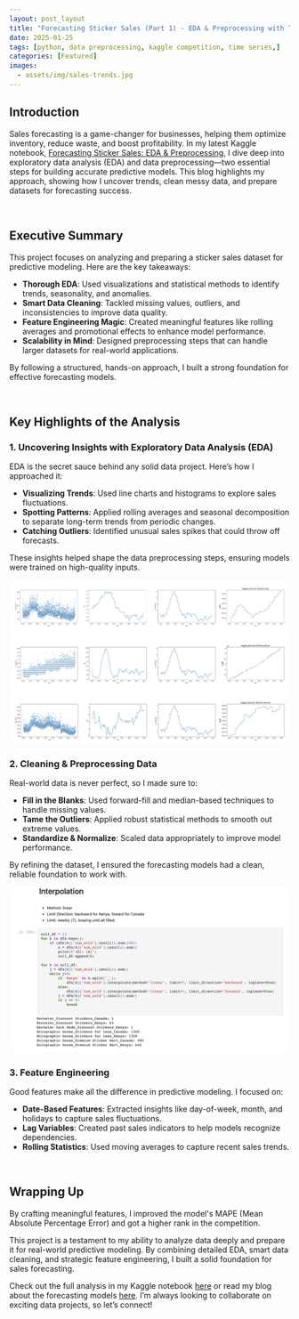 ```yaml
---
layout: post_layout
title: "Forecasting Sticker Sales (Part 1) - EDA & Preprocessing with Time Series"
date: 2025-01-25
tags: [python, data preprocessing, kaggle competition, time series,]
categories: [Featured]
images:
  - assets/img/sales-trends.jpg
---
```



## Introduction

Sales forecasting is a game-changer for businesses, helping them optimize inventory, reduce waste, and boost profitability. In my latest Kaggle notebook, [Forecasting Sticker Sales: EDA & Preprocessing](https://www.kaggle.com/code/hoale2908/forecasting-sticker-sales-eda-preprocessing), I dive deep into exploratory data analysis (EDA) and data preprocessing—two essential steps for building accurate predictive models. This blog highlights my approach, showing how I uncover trends, clean messy data, and prepare datasets for forecasting success.

<br>

## Executive Summary

This project focuses on analyzing and preparing a sticker sales dataset for predictive modeling. Here are the key takeaways:

- **Thorough EDA**: Used visualizations and statistical methods to identify trends, seasonality, and anomalies.
- **Smart Data Cleaning**: Tackled missing values, outliers, and inconsistencies to improve data quality.
- **Feature Engineering Magic**: Created meaningful features like rolling averages and promotional effects to enhance model performance.
- **Scalability in Mind**: Designed preprocessing steps that can handle larger datasets for real-world applications.

By following a structured, hands-on approach, I built a strong foundation for effective forecasting models.

<br>

## Key Highlights of the Analysis

### 1. Uncovering Insights with Exploratory Data Analysis (EDA)
EDA is the secret sauce behind any solid data project. Here’s how I approached it:
- **Visualizing Trends**: Used line charts and histograms to explore sales fluctuations.
- **Spotting Patterns**: Applied rolling averages and seasonal decomposition to separate long-term trends from periodic changes.
- **Catching Outliers**: Identified unusual sales spikes that could throw off forecasts.

These insights helped shape the data preprocessing steps, ensuring models were trained on high-quality inputs.

<img src="https://raw.githubusercontent.com/Hoale2908/kaggle_forecasting_sticker_sales/refs/heads/main/sales_trend.png" class="post-image">

<br>

### 2. Cleaning & Preprocessing Data
Real-world data is never perfect, so I made sure to:
- **Fill in the Blanks**: Used forward-fill and median-based techniques to handle missing values.
- **Tame the Outliers**: Applied robust statistical methods to smooth out extreme values.
- **Standardize & Normalize**: Scaled data appropriately to improve model performance.

By refining the dataset, I ensured the forecasting models had a clean, reliable foundation to work with.

<img src="https://raw.githubusercontent.com/Hoale2908/kaggle_forecasting_sticker_sales/refs/heads/main/interpolation.png" class="post-image">

<br>

### 3. Feature Engineering
Good features make all the difference in predictive modeling. I focused on:
- **Date-Based Features**: Extracted insights like day-of-week, month, and holidays to capture sales fluctuations.
- **Lag Variables**: Created past sales indicators to help models recognize dependencies.
- **Rolling Statistics**: Used moving averages to capture recent sales trends.

<br>

## Wrapping Up

By crafting meaningful features, I improved the model's MAPE (Mean Absolute Percentage Error) and got a higher rank in the competition.

This project is a testament to my ability to analyze data deeply and prepare it for real-world predictive modeling. By combining detailed EDA, smart data cleaning, and strategic feature engineering, I built a solid foundation for sales forecasting.

Check out the full analysis in my Kaggle notebook [here](https://www.kaggle.com/code/hoale2908/forecasting-sticker-sales-eda-preprocessing) or read my blog about the forecasting models [here](https://hoale2908.github.io/featured/2025/02/01/forecasting-sales-modeling-with-time-series.html). I’m always looking to collaborate on exciting data projects, so let’s connect!

